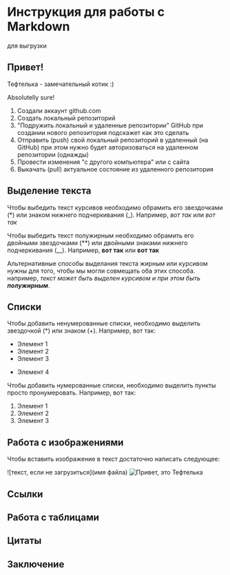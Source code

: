 # Инструкция для работы с Markdown

для выгрузки

## Привет!

Тефтелька - замечательный котик :)

Absolutelly sure!

1. Создали аккаунт github.com
2. Создать локальный репозиторий
3. "Подружить локальный и удаленные репозитории" GitHub при создании нового репозитория подскажет как это сделать
4. Отправить (push) свой локальный репозиторий в удаленный (на GitHub) при этом нужно будет авторизоваться на удаленном репозитории (однажды)
5. Провести изменения "с другого компьютера" или с сайта
6. Выкачать (pull) актуальное состояние из удаленного репозитория

## Выделение текста
Чтобы выбедить текст курсивов необходимо обрамить его звездочками (*) или знаком нижнего подчеркивания (_). Например, *вот так* или _вот так_

Чтобы выбедить текст полужирным необходимо обрамить его двойными звездочками (**) или двойными знаками нижнего подчеркивания (__). Например, **вот так** или __вот так__

Альтернативные способы выделания текста жирным или курсивом нужны для того, чтобы мы могли совмещать оба этих способа. например, _текст может быть выделен курсивом и при  этом быть **полужирным**_.

## Списки

Чтобы добавить ненумерованные списки, необходимо выделить звездочкой (*) или знаком (+). Например, вот так:
* Элемент 1
* Элемент 2
* Элемент 3
+ Элемент 4

Чтобы добавить нумерованные списки, необходимо выделить пункты просто пронумеровать. Например, вот так:
1. Элемент 1
2. Элемент 2
3. Элемент 3


## Работа с изображениями

Чтобы вставить изображение в текст достаточно написать следующее:

![текст, если не загрузиться](имя файла)
![Привет, это Тефтелька](2137.jpg)


## Ссылки

## Работа с таблицами

## Цитаты

## Заключение

